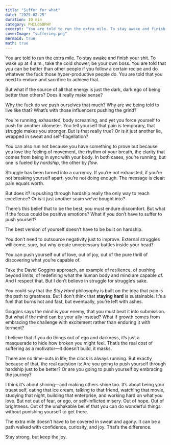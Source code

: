 ```yaml
---
title: "Suffer for what"
date: "2025-02-25"
duration: 10 min
category: PHILOSOPHY
excerpt: "You are told to run the extra mile. To stay awake and finish your shit. But what if all that drive comes from the dark, dark ego of being better than others? Is it really worth it?"
coverImage: "suffering.png"
mermaid: true
math: true
---
```

You are told to run the extra mile. To stay awake and finish your shit. To wake up at 4 a.m., take the cold shower, be your own boss. You are told that you can be better than other people if you follow a certain recipe and do whatever the fuck those hyper-productive people do. You are told that you need to endure and sacrifice to achieve that.

But what if the source of all that energy is just the dark, dark ego of being better than others? Does it really make sense?

Why the fuck do we push ourselves that much? Why are we being told to live like that? What’s with those influencers pushing the grind?

You’re running, exhausted, body screaming, and yet you force yourself to push for another kilometer. You tell yourself that pain is temporary, that struggle makes you stronger. But is that really true? Or is it just another lie, wrapped in sweat and self-flagellation?

You can also run not because you have something to prove but because you love the feeling of movement, the rhythm of your breath, the clarity that comes from being in sync with your body. In both cases, you’re running, but one is fueled by *hardship*, the other by *flow*.

Struggle has been turned into a currency. If you’re not exhausted, if you’re not breaking yourself apart, you’re not doing enough. The message is clear: pain equals worth.

But does it? Is pushing through hardship really the only way to reach excellence? Or is it just another scam we’ve bought into?

There’s this belief that to be the best, you must endure discomfort. But what if the focus could be positive emotions? What if you don’t have to suffer to push yourself?

The best version of yourself doesn’t have to be built on hardship.

You don’t need to outsource negativity just to improve. External struggles will come, sure, but why create unnecessary battles inside your head?

You can push yourself out of love, out of joy, out of the pure thrill of discovering what you’re capable of.

Take the David Goggins approach, an example of resilience, of pushing beyond limits, of redefining what the human body and mind are capable of. And I respect that. But I don’t believe in struggle for struggle’s sake.

You could say that the *Stay Hard* philosophy is built on the idea that pain is the path to greatness. But I don't think that **staying hard** is sustainable. It’s a fuel that burns hot and fast, but eventually, you’re left with ashes.

Goggins says the mind is your enemy, that you must beat it into submission. But what if the mind can be your ally instead? What if growth comes from embracing the challenge with excitement rather than enduring it with torment?

I believe that if you do things out of ego and darkness, it’s just a masquerade to hide how broken you might feel. That’s the real cost of suffering as a motivator—it doesn’t build, it masks.

There are no time-outs in life; the clock is always running. But exactly because of that, the real question is: Are you going to push yourself through hardship just to be better? Or are you going to push yourself by embracing the journey?

I think it’s about shining—and making others shine too. It’s about being your truest self, eating that ice cream, talking to that friend, watching that movie, studying that night, building that enterprise, and working hard on what you love. But not out of fear, or ego, or self-inflicted misery. Out of hope. Out of brightness. Out of the unshakable belief that you can do wonderful things without punishing yourself to get there.

The extra mile doesn’t have to be covered in sweat and agony. It can be a path walked with confidence, curiosity, and joy. That’s the difference.

Stay strong, but keep the joy.